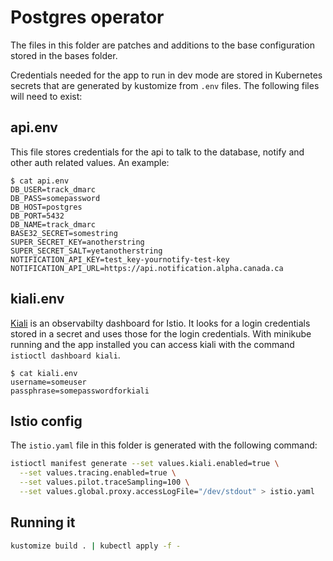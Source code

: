 # Postgres operator

The files in this folder are patches and additions to the base configuration stored in the bases folder.

Credentials needed for the app to run in dev mode are stored in Kubernetes secrets that are generated by kustomize from `.env` files. The following files will need to exist: 

## api.env

This file stores credentials for the api to talk to the database, notify and other auth related values.
An example:

```
$ cat api.env
DB_USER=track_dmarc
DB_PASS=somepassword
DB_HOST=postgres
DB_PORT=5432
DB_NAME=track_dmarc
BASE32_SECRET=somestring
SUPER_SECRET_KEY=anotherstring
SUPER_SECRET_SALT=yetanotherstring
NOTIFICATION_API_KEY=test_key-yournotify-test-key
NOTIFICATION_API_URL=https://api.notification.alpha.canada.ca
```

## kiali.env

[Kiali](https://kiali.io/) is an observabilty dashboard for Istio. It looks for a login credentials stored in a secret and uses those for the login credentials.
With minikube running and the app installed you can access kiali with the command `istioctl dashboard kiali`.

```
$ cat kiali.env
username=someuser
passphrase=somepasswordforkiali
```

## Istio config

The `istio.yaml` file in this folder is generated with the following command:

```sh
istioctl manifest generate --set values.kiali.enabled=true \
  --set values.tracing.enabled=true \
  --set values.pilot.traceSampling=100 \
  --set values.global.proxy.accessLogFile="/dev/stdout" > istio.yaml
```

## Running it

```bash
kustomize build . | kubectl apply -f -
```
